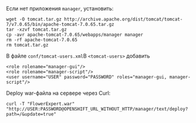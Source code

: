 Если нет приложения `manager`, установить:

    wget -O tomcat.tar.gz http://archive.apache.org/dist/tomcat/tomcat-7/v7.0.65/bin/apache-tomcat-7.0.65.tar.gz
    tar -xzvf tomcat.tar.gz
    cp -avr apache-tomcat-7.0.65/webapps/manager manager
    rm -rf apache-tomcat-7.0.65
    rm tomcat.tar.gz

В файле `conf/tomcat-users.xml`В `<tomcat-users>` добавить

    <role rolename="manager-gui"/>
    <role rolename="manager-script"/>
    <user username="USER" password="PASSWORD" roles="manager-gui, manager-script"/>

Deploy war-файла на сервере через Curl:

    curl -T "FlowerExpert.war" "http://USER:PASSWORD@OPENSHIFT_URL_WITHOUT_HTTP/manager/text/deploy?path=/&update=true"
